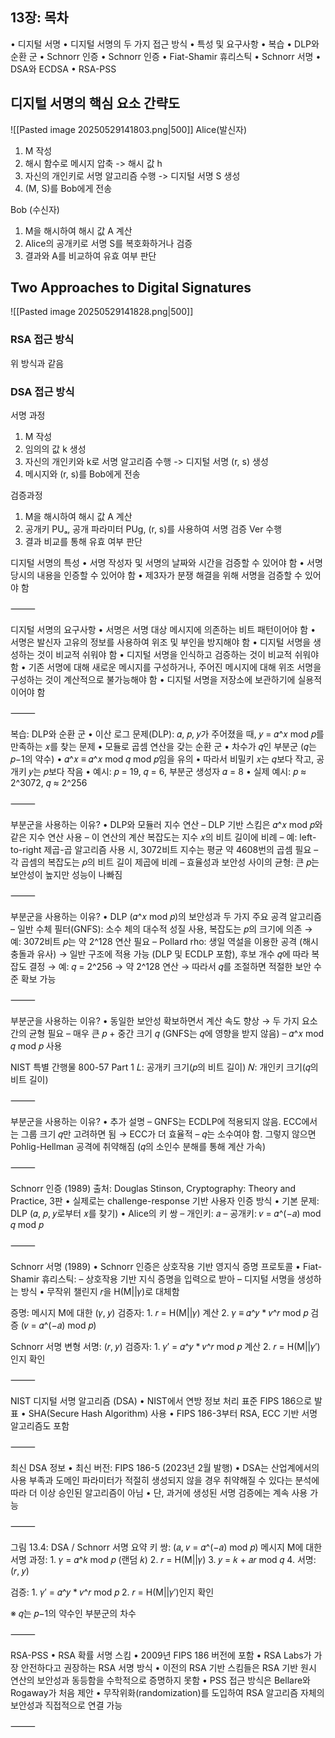 ## 13장: 목차
• 디지털 서명
	• 디지털 서명의 두 가지 접근 방식
	• 특성 및 요구사항
• 복습
	• DLP와 순환 군
• Schnorr 인증
	• Schnorr 인증
	• Fiat-Shamir 휴리스틱
	• Schnorr 서명
• DSA와 ECDSA
• RSA-PSS
## 디지털 서명의 핵심 요소 간략도
![[Pasted image 20250529141803.png|500]]
Alice(발신자)
1. M 작성
2. 해시 함수로 메시지 압축 -> 해시 값 h
3. 자신의 개인키로 서명 알고리즘 수행 -> 디지털 서명 S 생성
4. (M, S)를 Bob에게 전송

Bob (수신자)
1. M을 해시하여 해시 값 A 계산
2. Alice의 공개키로 서명 S를 복호화하거나 검증
3. 결과와 A를 비교하여 유효 여부 판단
## Two Approaches to Digital Signatures
![[Pasted image 20250529141828.png|500]]
### RSA 접근 방식
위 방식과 같음
### DSA 접근 방식
서명 과정
1. M 작성
2. 임의의 값 k 생성
3. 자신의 개인키와 k로 서명 알고리즘 수행 -> 디지털 서명 (r, s) 생성
4. 메시지와 (r, s)를 Bob에게 전송

검증과정
1. M을 해시하여 해시 값 A 계산
2. 공개키 PUₐ, 공개 파라미터 PUg, (r, s)를 사용하여 서명 검증 Ver 수행
3. 결과 비교를 통해 유효 여부 판단

디지털 서명의 특성
• 서명 작성자 및 서명의 날짜와 시간을 검증할 수 있어야 함
• 서명 당시의 내용을 인증할 수 있어야 함
• 제3자가 분쟁 해결을 위해 서명을 검증할 수 있어야 함

⸻

디지털 서명의 요구사항
• 서명은 서명 대상 메시지에 의존하는 비트 패턴이어야 함
• 서명은 발신자 고유의 정보를 사용하여 위조 및 부인을 방지해야 함
• 디지털 서명을 생성하는 것이 비교적 쉬워야 함
• 디지털 서명을 인식하고 검증하는 것이 비교적 쉬워야 함
• 기존 서명에 대해 새로운 메시지를 구성하거나, 주어진 메시지에 대해 위조 서명을 구성하는 것이 계산적으로 불가능해야 함
• 디지털 서명을 저장소에 보관하기에 실용적이어야 함

⸻

복습: DLP와 순환 군
• 이산 로그 문제(DLP): 𝛼, 𝑝, 𝑦가 주어졌을 때, 𝑦 = 𝛼^𝑥 mod 𝑝를 만족하는 𝑥를 찾는 문제
• 모듈로 곱셈 연산을 갖는 순환 군
• 차수가 𝑞인 부분군 (𝑞는 𝑝−1의 약수)
• 𝛼^𝑥 ≡ 𝛼^𝑥 mod 𝑞 mod 𝑝임을 유의
• 따라서 비밀키 𝑥는 𝑞보다 작고, 공개키 𝑦는 𝑝보다 작음
• 예시: 𝑝 = 19, 𝑞 = 6, 부분군 생성자 𝛼 = 8
• 실제 예시: 𝑝 ≈ 2^3072, 𝑞 ≈ 2^256

⸻

부분군을 사용하는 이유?
• DLP와 모듈러 지수 연산
– DLP 기반 스킴은 𝛼^𝑥 mod 𝑝와 같은 지수 연산 사용
– 이 연산의 계산 복잡도는 지수 𝑥의 비트 길이에 비례
– 예: left-to-right 제곱-곱 알고리즘 사용 시, 3072비트 지수는 평균 약 4608번의 곱셈 필요
– 각 곱셈의 복잡도는 𝑝의 비트 길이 제곱에 비례
– 효율성과 보안성 사이의 균형: 큰 𝑝는 보안성이 높지만 성능이 나빠짐

⸻

부분군을 사용하는 이유?
• DLP (𝛼^𝑥 mod 𝑝)의 보안성과 두 가지 주요 공격 알고리즘
– 일반 수체 필터(GNFS): 소수 체의 대수적 성질 사용, 복잡도는 𝑝의 크기에 의존
→ 예: 3072비트 𝑝는 약 2^128 연산 필요
– Pollard rho: 생일 역설을 이용한 공격 (해시 충돌과 유사)
→ 일반 구조에 적용 가능 (DLP 및 ECDLP 포함), 후보 개수 𝑞에 따라 복잡도 결정
→ 예: 𝑞 = 2^256 → 약 2^128 연산
→ 따라서 𝑞를 조절하면 적절한 보안 수준 확보 가능

⸻

부분군을 사용하는 이유?
• 동일한 보안성 확보하면서 계산 속도 향상
→ 두 가지 요소 간의 균형 필요
– 매우 큰 𝑝 + 중간 크기 𝑞 (GNFS는 𝑞에 영향을 받지 않음)
– 𝛼^𝑥 mod 𝑞 mod 𝑝 사용

NIST 특별 간행물 800-57 Part 1
𝐿: 공개키 크기(𝑝의 비트 길이)
𝑁: 개인키 크기(𝑞의 비트 길이)

⸻

부분군을 사용하는 이유?
• 추가 설명
– GNFS는 ECDLP에 적용되지 않음. ECC에서는 그룹 크기 𝑞만 고려하면 됨 → ECC가 더 효율적
– 𝑞는 소수여야 함. 그렇지 않으면 Pohlig-Hellman 공격에 취약해짐 (𝑞의 소인수 분해를 통해 계산 가속)

⸻

Schnorr 인증 (1989)
출처: Douglas Stinson, Cryptography: Theory and Practice, 3판
• 실제로는 challenge-response 기반 사용자 인증 방식
• 기본 문제: DLP (𝛼, 𝑝, 𝑦로부터 𝑥를 찾기)
• Alice의 키 쌍
– 개인키: 𝑎
– 공개키: 𝑣 = 𝛼^(−𝑎) mod 𝑞 mod 𝑝

⸻

Schnorr 서명 (1989)
• Schnorr 인증은 상호작용 기반 영지식 증명 프로토콜
• Fiat-Shamir 휴리스틱:
– 상호작용 기반 지식 증명을 입력으로 받아
– 디지털 서명을 생성하는 방식
• 무작위 챌린지 𝑟을 H(M||𝛾)로 대체함

증명: 메시지 M에 대한 (𝛾, 𝑦)
검증자:
	1.	𝑟 = H(M||𝛾) 계산
	2.	𝛾 ≡ 𝛼^𝑦 * 𝑣^𝑟 mod 𝑝 검증 (𝑣 = 𝛼^(−𝑎) mod 𝑝)

Schnorr 서명 변형
서명: (𝑟, 𝑦)
검증자:
	1.	𝛾′ = 𝛼^𝑦 * 𝑣^𝑟 mod 𝑝 계산
	2.	𝑟 = H(M||𝛾′)인지 확인

⸻

NIST 디지털 서명 알고리즘 (DSA)
• NIST에서 연방 정보 처리 표준 FIPS 186으로 발표
• SHA(Secure Hash Algorithm) 사용
• FIPS 186-3부터 RSA, ECC 기반 서명 알고리즘도 포함

⸻

최신 DSA 정보
• 최신 버전: FIPS 186-5 (2023년 2월 발행)
• DSA는 산업계에서의 사용 부족과 도메인 파라미터가 적절히 생성되지 않을 경우 취약해질 수 있다는 분석에 따라 더 이상 승인된 알고리즘이 아님
• 단, 과거에 생성된 서명 검증에는 계속 사용 가능

⸻

그림 13.4: DSA / Schnorr 서명 요약
키 쌍: (𝑎, 𝑣 = 𝛼^(−𝑎) mod 𝑝)
메시지 M에 대한 서명 과정:
	1.	𝛾 = 𝛼^𝑘 mod 𝑝 (랜덤 𝑘)
	2.	𝑟 = H(M||𝛾)
	3.	𝑦 = 𝑘 + 𝑎𝑟 mod 𝑞
	4.	서명: (𝑟, 𝑦)

검증:
	1.	𝛾′ = 𝛼^𝑦 * 𝑣^𝑟 mod 𝑝
	2.	𝑟 = H(M||𝛾′)인지 확인

※ 𝑞는 𝑝−1의 약수인 부분군의 차수

⸻

RSA-PSS
• RSA 확률 서명 스킴
• 2009년 FIPS 186 버전에 포함
• RSA Labs가 가장 안전하다고 권장하는 RSA 서명 방식
• 이전의 RSA 기반 스킴들은 RSA 기반 원시 연산의 보안성과 동등함을 수학적으로 증명하지 못함
• PSS 접근 방식은 Bellare와 Rogaway가 처음 제안
• 무작위화(randomization)를 도입하여 RSA 알고리즘 자체의 보안성과 직접적으로 연결 가능

⸻
